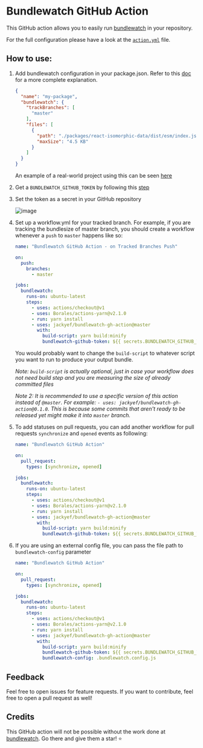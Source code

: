 # Bundlewatch GitHub Action

This GitHub action allows you to easily run [bundlewatch](https://github.com/bundlewatch/bundlewatch) in your repository.

For the full configuration please have a look at the [`action.yml`](./action.yml) file.

## How to use:

1. Add bundlewatch configuration in your package.json. Refer to this [doc](https://bundlewatch.io/#/getting-started/using-a-config-file) for a more complete explanation.

    ```json
    {
      "name": "my-package",
      "bundlewatch": {
        "trackBranches": [
          "master"
        ],
        "files": [
          {
            "path": "./packages/react-isomorphic-data/dist/esm/index.js",
            "maxSize": "4.5 KB"
          }
        ]
      }
    }
    ```

    An example of a real-world project using this can be seen [here](https://github.com/jackyef/react-isomorphic-data/blob/master/package.json#L67)

2. Get a `BUNDLEWATCH_GITHUB_TOKEN` by following this [step](https://github.com/bundlewatch/bundlewatch#ci-auth-variables-needed-by-bundlewatch)

3. Set the token as a secret in your GitHub repository

    ![image](https://user-images.githubusercontent.com/7252454/71350610-2f7ff280-25a4-11ea-9114-4d8173633e85.png)

4. Set up a workflow.yml for your tracked branch. For example, if you are tracking the bundlesize of master branch, you should create a workflow whenever a `push` to `master` happens like so:

    ```yml
    name: "Bundlewatch GitHub Action - on Tracked Branches Push"

    on:
      push:
        branches:
          - master

    jobs:
      bundlewatch:
        runs-on: ubuntu-latest
        steps:
          - uses: actions/checkout@v1
          - uses: Borales/actions-yarn@v2.1.0
          - run: yarn install
          - uses: jackyef/bundlewatch-gh-action@master
            with:
              build-script: yarn build:minify
              bundlewatch-github-token: ${{ secrets.BUNDLEWATCH_GITHUB_TOKEN }}
    ```

    You would probably want to change the `build-script` to whatever script you want to run to produce your output bundle.

    _Note: `build-script` is actually optional, just in case your workflow does not need build step and you are measuring the size of already committed files_

    _Note 2: It is recommended to use a specific version of this action instead of `@master`. For example: `- uses: jackyef/bundlewatch-gh-action@0.1.0`. This is because some commits that aren't ready to be released yet might make it into `master` branch._

5. To add statuses on pull requests, you can add another workflow for pull requests `synchronize` and `opened` events as following:

    ```yml
    name: "Bundlewatch GitHub Action"

    on:
      pull_request:
        types: [synchronize, opened]

    jobs:
      bundlewatch:
        runs-on: ubuntu-latest
        steps:
          - uses: actions/checkout@v1
          - uses: Borales/actions-yarn@v2.1.0
          - run: yarn install
          - uses: jackyef/bundlewatch-gh-action@master
            with:
              build-script: yarn build:minify
              bundlewatch-github-token: ${{ secrets.BUNDLEWATCH_GITHUB_TOKEN }}
    ```

6. If you are using an external config file, you can pass the file path to `bundlewatch-config` parameter

    ```yml
    name: "Bundlewatch GitHub Action"

    on:
      pull_request:
        types: [synchronize, opened]

    jobs:
      bundlewatch:
        runs-on: ubuntu-latest
        steps:
          - uses: actions/checkout@v1
          - uses: Borales/actions-yarn@v2.1.0
          - run: yarn install
          - uses: jackyef/bundlewatch-gh-action@master
            with:
              build-script: yarn build:minify
              bundlewatch-github-token: ${{ secrets.BUNDLEWATCH_GITHUB_TOKEN }}
              bundlewatch-config: .bundlewatch.config.js
    ```

## Feedback

Feel free to open issues for feature requests. If you want to contribute, feel free to open a pull request as well!

## Credits

This GitHub action will not be possible without the work done at [bundlewatch](https://github.com/bundlewatch/bundlewatch). Go there and give them a star! :star:
